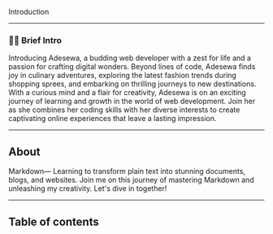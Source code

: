 Introduction

***
### 👋🏻 Brief Intro
Introducing Adesewa, a budding web developer with a zest for life and a passion for crafting digital wonders. Beyond lines of code, Adesewa finds joy in culinary adventures, exploring the latest fashion trends during shopping sprees, and embarking on thrilling journeys to new destinations. With a curious mind and a flair for creativity, Adesewa is on an exciting journey of learning and growth in the world of web development. Join her as she combines her coding skills with her diverse interests to create captivating online experiences that leave a lasting impression.


***

## About
Markdown— Learning to transform plain text into stunning documents, blogs, and websites. Join me on this journey of mastering Markdown and unleashing my creativity. Let's dive in together!






***

## Table of contents

